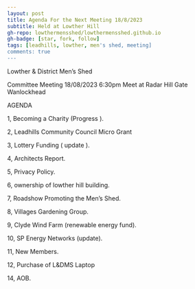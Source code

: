 ```yaml
---
layout: post
title: Agenda For the Next Meeting 18/8/2023
subtitle: Held at Lowther Hill
gh-repo: lowthermensshed/lowthermensshed.github.io
gh-badge: [star, fork, follow]
tags: [leadhills, lowther, men's shed, meeting]
comments: true
---
```

Lowther & District Men’s Shed 

Committee Meeting 18/08/2023 6:30pm 
Meet at Radar Hill Gate Wanlockhead 

AGENDA 

1, Becoming a Charity (Progress ). 

2, Leadhills Community Council Micro Grant 

3, Lottery Funding ( update ). 

4, Architects Report. 

5, Privacy Policy. 

6, ownership of lowther hill building. 

7, Roadshow Promoting the Men’s Shed. 

8, Villages Gardening Group. 

9, Clyde Wind Farm (renewable energy fund). 

10, SP Energy Networks (update). 

11, New Members. 

12, Purchase of L&DMS Laptop 

14, AOB. 